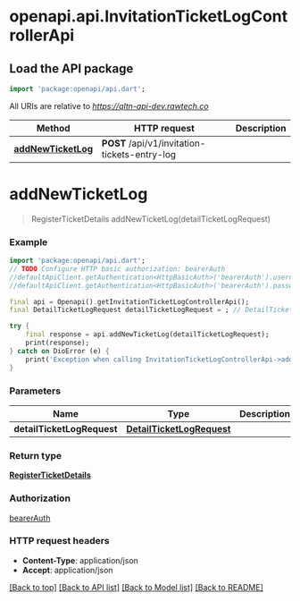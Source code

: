 # openapi.api.InvitationTicketLogControllerApi

## Load the API package
```dart
import 'package:openapi/api.dart';
```

All URIs are relative to *https://qltn-api-dev.rawtech.co*

Method | HTTP request | Description
------------- | ------------- | -------------
[**addNewTicketLog**](InvitationTicketLogControllerApi.md#addnewticketlog) | **POST** /api/v1/invitation-tickets-entry-log | 


# **addNewTicketLog**
> RegisterTicketDetails addNewTicketLog(detailTicketLogRequest)



### Example
```dart
import 'package:openapi/api.dart';
// TODO Configure HTTP basic authorization: bearerAuth
//defaultApiClient.getAuthentication<HttpBasicAuth>('bearerAuth').username = 'YOUR_USERNAME'
//defaultApiClient.getAuthentication<HttpBasicAuth>('bearerAuth').password = 'YOUR_PASSWORD';

final api = Openapi().getInvitationTicketLogControllerApi();
final DetailTicketLogRequest detailTicketLogRequest = ; // DetailTicketLogRequest | 

try {
    final response = api.addNewTicketLog(detailTicketLogRequest);
    print(response);
} catch on DioError (e) {
    print('Exception when calling InvitationTicketLogControllerApi->addNewTicketLog: $e\n');
}
```

### Parameters

Name | Type | Description  | Notes
------------- | ------------- | ------------- | -------------
 **detailTicketLogRequest** | [**DetailTicketLogRequest**](DetailTicketLogRequest.md)|  | 

### Return type

[**RegisterTicketDetails**](RegisterTicketDetails.md)

### Authorization

[bearerAuth](../README.md#bearerAuth)

### HTTP request headers

 - **Content-Type**: application/json
 - **Accept**: application/json

[[Back to top]](#) [[Back to API list]](../README.md#documentation-for-api-endpoints) [[Back to Model list]](../README.md#documentation-for-models) [[Back to README]](../README.md)

